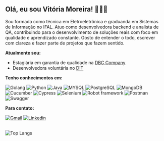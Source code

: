 ## Olá, eu sou Vitória Moreira! 👋👩‍💻


Sou formada como técnica em Eletroeletrônica e graduanda em Sistemas de Informação no IFAL. Atuo como desenvolvedora backend e analista de QA, contribuindo para o desenvolvimento de soluções reais com foco em qualidade e aprendizado constante. Gosto de entender o todo, escrever com clareza e fazer parte de projetos que fazem sentido.

**Atualmente sou:**
- Estagiária em garantia de qualidade na [DBC Company](https://www.linkedin.com/company/dbc-company/posts/?feedView=all)
- Desenvolvedora voluntária no [DIT](https://www.linkedin.com/company/dit-ifal/)


**Tenho conhecimentos em:**

![Golang](https://img.shields.io/badge/Go-00ADD8?style=for-the-badge&logo=go&logoColor=white)
![Python](https://img.shields.io/badge/Python-3776AB?style=for-the-badge&logo=python&logoColor=white)
![Java](https://img.shields.io/badge/Java-ED8B00?style=for-the-badge&logo=openjdk&logoColor=white)
![MYSQL](https://img.shields.io/badge/MySQL-00000F?style=for-the-badge&logo=mysql&logoColor=white)
![PostgreSQL](https://img.shields.io/badge/PostgreSQL-316192?style=for-the-badge&logo=postgresql&logoColor=white)
![MongoDB](https://img.shields.io/badge/MongoDB-4EA94B?style=for-the-badge&logo=mongodb&logoColor=white)
![Cucumber](https://img.shields.io/badge/Cucumber-43B02A?style=for-the-badge&logo=cucumber&logoColor=white)
![Cypress](https://img.shields.io/badge/Cypress-17202C?style=for-the-badge&logo=cypress&logoColor=white)
![Selenium](https://img.shields.io/badge/Selenium-43B02A?style=for-the-badge&logo=Selenium&logoColor=white)
![Robot framework](https://img.shields.io/badge/Robot%20Framework-000000?style=for-the-badge&logo=robot-framework&logoColor=white)
![Postman](https://img.shields.io/badge/Postman-FF6C37?style=for-the-badge&logo=Postman&logoColor=white)
![Swagger](https://img.shields.io/badge/Swagger-85EA2D?style=for-the-badge&logo=Swagger&logoColor=white)


**Para contato:**

[![Gmail](https://img.shields.io/badge/Gmail-D14836?style=for-the-badge&logo=gmail&logoColor=white)](mailto:viitoriamoreiracc@gmail.com)
[![Linkedin](https://img.shields.io/badge/LinkedIn-0077B5?style=for-the-badge&logo=linkedin&logoColor=white)](https://linkedin.com/in/viitoriamoreirac/) </br></br>

![Top Langs](https://github-readme-stats.vercel.app/api/top-langs/?username=viitoriamoreirac&layout=compact)
